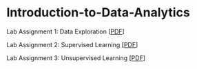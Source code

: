 # Introduction-to-Data-Analytics 
Lab Assignment 1: Data Exploration [[PDF](https://drive.google.com/file/d/1JkctTZsH9aWIbZIP0vw45lA8lgFxdhsU/view?usp=sharing)]

Lab Assignment 2: Supervised Learning [[PDF](https://drive.google.com/file/d/1iJEGjj1-cT5iub6y0F4gxaOLl7uA4m0M/view?usp=sharing)]

Lab Assignment 3: Unsupervised Learning [[PDF](https://drive.google.com/file/d/1sQfY2pVwmo0pkqK4XD8m3QMJjCwhksJE/view?usp=sharing)]
